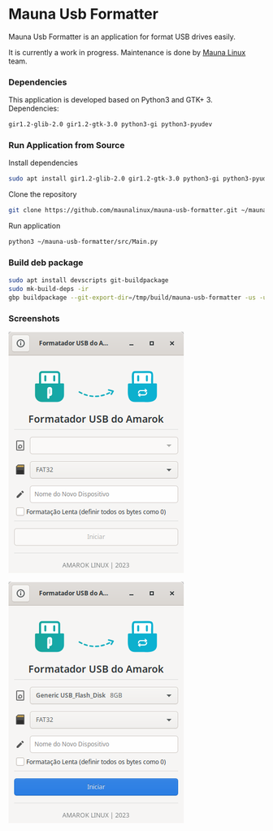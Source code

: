 # Mauna Usb Formatter

Mauna Usb Formatter is an application for format USB drives easily.

It is currently a work in progress. Maintenance is done by <a href="https://maunalinux.top/">Mauna Linux</a> team.

### **Dependencies**

This application is developed based on Python3 and GTK+ 3. Dependencies:
```bash
gir1.2-glib-2.0 gir1.2-gtk-3.0 python3-gi python3-pyudev
```

### **Run Application from Source**

Install dependencies
```bash
sudo apt install gir1.2-glib-2.0 gir1.2-gtk-3.0 python3-gi python3-pyudev
```
Clone the repository
```bash
git clone https://github.com/maunalinux/mauna-usb-formatter.git ~/mauna-usb-formatter
```
Run application
```bash
python3 ~/mauna-usb-formatter/src/Main.py
```

### **Build deb package**

```bash
sudo apt install devscripts git-buildpackage
sudo mk-build-deps -ir
gbp buildpackage --git-export-dir=/tmp/build/mauna-usb-formatter -us -uc
```

### **Screenshots**

![Mauna Usb Formatter 1](screenshots/mauna-usb-formatter-1.png)

![Mauna Usb Formatter 2](screenshots/mauna-usb-formatter-2.png)
